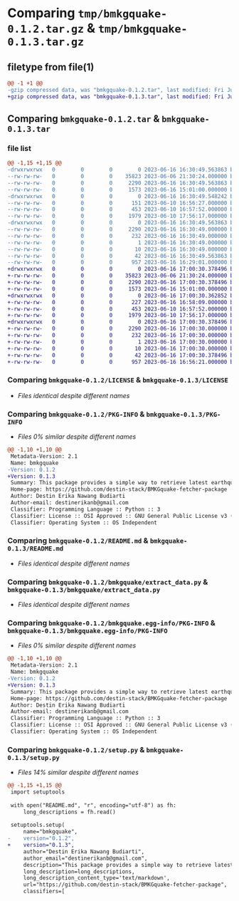 # Comparing `tmp/bmkgquake-0.1.2.tar.gz` & `tmp/bmkgquake-0.1.3.tar.gz`

## filetype from file(1)

```diff
@@ -1 +1 @@
-gzip compressed data, was "bmkgquake-0.1.2.tar", last modified: Fri Jun 16 16:30:49 2023, max compression
+gzip compressed data, was "bmkgquake-0.1.3.tar", last modified: Fri Jun 16 17:00:30 2023, max compression
```

## Comparing `bmkgquake-0.1.2.tar` & `bmkgquake-0.1.3.tar`

### file list

```diff
@@ -1,15 +1,15 @@
-drwxrwxrwx   0        0        0        0 2023-06-16 16:30:49.563863 bmkgquake-0.1.2/
--rw-rw-rw-   0        0        0    35823 2023-06-06 21:30:24.000000 bmkgquake-0.1.2/LICENSE
--rw-rw-rw-   0        0        0     2290 2023-06-16 16:30:49.563863 bmkgquake-0.1.2/PKG-INFO
--rw-rw-rw-   0        0        0     1573 2023-06-16 15:01:00.000000 bmkgquake-0.1.2/README.md
-drwxrwxrwx   0        0        0        0 2023-06-16 16:30:49.548242 bmkgquake-0.1.2/bmkgquake/
--rw-rw-rw-   0        0        0      151 2023-06-10 16:56:27.000000 bmkgquake-0.1.2/bmkgquake/__init__.py
--rw-rw-rw-   0        0        0      453 2023-06-10 16:57:52.000000 bmkgquake-0.1.2/bmkgquake/display_data.py
--rw-rw-rw-   0        0        0     1979 2023-06-10 17:56:17.000000 bmkgquake-0.1.2/bmkgquake/extract_data.py
-drwxrwxrwx   0        0        0        0 2023-06-16 16:30:49.563863 bmkgquake-0.1.2/bmkgquake.egg-info/
--rw-rw-rw-   0        0        0     2290 2023-06-16 16:30:49.000000 bmkgquake-0.1.2/bmkgquake.egg-info/PKG-INFO
--rw-rw-rw-   0        0        0      232 2023-06-16 16:30:49.000000 bmkgquake-0.1.2/bmkgquake.egg-info/SOURCES.txt
--rw-rw-rw-   0        0        0        1 2023-06-16 16:30:49.000000 bmkgquake-0.1.2/bmkgquake.egg-info/dependency_links.txt
--rw-rw-rw-   0        0        0       10 2023-06-16 16:30:49.000000 bmkgquake-0.1.2/bmkgquake.egg-info/top_level.txt
--rw-rw-rw-   0        0        0       42 2023-06-16 16:30:49.563863 bmkgquake-0.1.2/setup.cfg
--rw-rw-rw-   0        0        0      957 2023-06-16 16:29:01.000000 bmkgquake-0.1.2/setup.py
+drwxrwxrwx   0        0        0        0 2023-06-16 17:00:30.378496 bmkgquake-0.1.3/
+-rw-rw-rw-   0        0        0    35823 2023-06-06 21:30:24.000000 bmkgquake-0.1.3/LICENSE
+-rw-rw-rw-   0        0        0     2290 2023-06-16 17:00:30.378496 bmkgquake-0.1.3/PKG-INFO
+-rw-rw-rw-   0        0        0     1573 2023-06-16 15:01:00.000000 bmkgquake-0.1.3/README.md
+drwxrwxrwx   0        0        0        0 2023-06-16 17:00:30.362852 bmkgquake-0.1.3/bmkgquake/
+-rw-rw-rw-   0        0        0      227 2023-06-16 16:58:09.000000 bmkgquake-0.1.3/bmkgquake/__init__.py
+-rw-rw-rw-   0        0        0      453 2023-06-10 16:57:52.000000 bmkgquake-0.1.3/bmkgquake/display_data.py
+-rw-rw-rw-   0        0        0     1979 2023-06-10 17:56:17.000000 bmkgquake-0.1.3/bmkgquake/extract_data.py
+drwxrwxrwx   0        0        0        0 2023-06-16 17:00:30.378496 bmkgquake-0.1.3/bmkgquake.egg-info/
+-rw-rw-rw-   0        0        0     2290 2023-06-16 17:00:30.000000 bmkgquake-0.1.3/bmkgquake.egg-info/PKG-INFO
+-rw-rw-rw-   0        0        0      232 2023-06-16 17:00:30.000000 bmkgquake-0.1.3/bmkgquake.egg-info/SOURCES.txt
+-rw-rw-rw-   0        0        0        1 2023-06-16 17:00:30.000000 bmkgquake-0.1.3/bmkgquake.egg-info/dependency_links.txt
+-rw-rw-rw-   0        0        0       10 2023-06-16 17:00:30.000000 bmkgquake-0.1.3/bmkgquake.egg-info/top_level.txt
+-rw-rw-rw-   0        0        0       42 2023-06-16 17:00:30.378496 bmkgquake-0.1.3/setup.cfg
+-rw-rw-rw-   0        0        0      957 2023-06-16 16:56:21.000000 bmkgquake-0.1.3/setup.py
```

### Comparing `bmkgquake-0.1.2/LICENSE` & `bmkgquake-0.1.3/LICENSE`

 * *Files identical despite different names*

### Comparing `bmkgquake-0.1.2/PKG-INFO` & `bmkgquake-0.1.3/PKG-INFO`

 * *Files 0% similar despite different names*

```diff
@@ -1,10 +1,10 @@
 Metadata-Version: 2.1
 Name: bmkgquake
-Version: 0.1.2
+Version: 0.1.3
 Summary: This package provides a simple way to retrieve latest earthquake data in Indonesia from the official website of the Indonesian Meteorology, Climatology, and Geophysics Agency (BMKG)
 Home-page: https://github.com/destin-stack/BMKGquake-fetcher-package
 Author: Destin Erika Nawang Budiarti
 Author-email: destinerikanb@gmail.com
 Classifier: Programming Language :: Python :: 3
 Classifier: License :: OSI Approved :: GNU General Public License v3 (GPLv3)
 Classifier: Operating System :: OS Independent
```

### Comparing `bmkgquake-0.1.2/README.md` & `bmkgquake-0.1.3/README.md`

 * *Files identical despite different names*

### Comparing `bmkgquake-0.1.2/bmkgquake/extract_data.py` & `bmkgquake-0.1.3/bmkgquake/extract_data.py`

 * *Files identical despite different names*

### Comparing `bmkgquake-0.1.2/bmkgquake.egg-info/PKG-INFO` & `bmkgquake-0.1.3/bmkgquake.egg-info/PKG-INFO`

 * *Files 0% similar despite different names*

```diff
@@ -1,10 +1,10 @@
 Metadata-Version: 2.1
 Name: bmkgquake
-Version: 0.1.2
+Version: 0.1.3
 Summary: This package provides a simple way to retrieve latest earthquake data in Indonesia from the official website of the Indonesian Meteorology, Climatology, and Geophysics Agency (BMKG)
 Home-page: https://github.com/destin-stack/BMKGquake-fetcher-package
 Author: Destin Erika Nawang Budiarti
 Author-email: destinerikanb@gmail.com
 Classifier: Programming Language :: Python :: 3
 Classifier: License :: OSI Approved :: GNU General Public License v3 (GPLv3)
 Classifier: Operating System :: OS Independent
```

### Comparing `bmkgquake-0.1.2/setup.py` & `bmkgquake-0.1.3/setup.py`

 * *Files 14% similar despite different names*

```diff
@@ -1,15 +1,15 @@
 import setuptools
 
 with open("README.md", "r", encoding="utf-8") as fh:
     long_descriptions = fh.read()
 
 setuptools.setup(
     name="bmkgquake",
-    version="0.1.2",
+    version="0.1.3",
     author="Destin Erika Nawang Budiarti",
     author_email="destinerikanb@gmail.com",
     description="This package provides a simple way to retrieve latest earthquake data in Indonesia from the official website of the Indonesian Meteorology, Climatology, and Geophysics Agency (BMKG)",
     long_description=long_descriptions,
     long_description_content_type='text/markdown',
     url="https://github.com/destin-stack/BMKGquake-fetcher-package",
     classifiers=[
```


